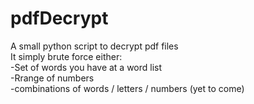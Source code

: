 # pdfDecrypt
A small python script to decrypt pdf files
<br>
It simply brute force either: 
<br>-Set of words you have at a word list 
<br>-Rrange of numbers
<br>-combinations of words / letters / numbers (yet to come)
